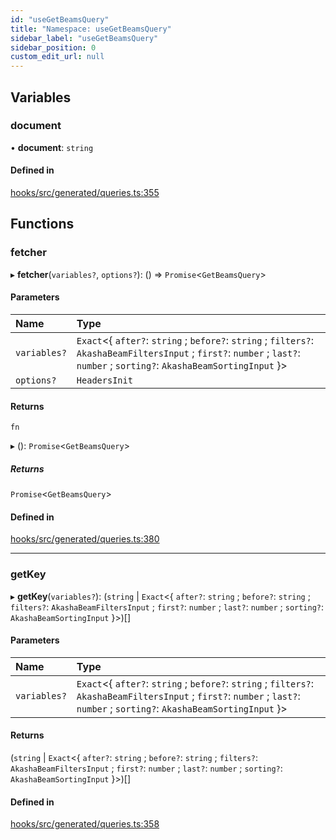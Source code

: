 ```yaml
---
id: "useGetBeamsQuery"
title: "Namespace: useGetBeamsQuery"
sidebar_label: "useGetBeamsQuery"
sidebar_position: 0
custom_edit_url: null
---
```


## Variables

### document

• **document**: `string`

#### Defined in

[hooks/src/generated/queries.ts:355](https://github.com/AKASHAorg/akasha-core/blob/6ca157f7/libs/hooks/src/generated/queries.ts#L355)

## Functions

### fetcher

▸ **fetcher**(`variables?`, `options?`): () => `Promise`<`GetBeamsQuery`\>

#### Parameters

| Name | Type |
| :------ | :------ |
| `variables?` | `Exact`<{ `after?`: `string` ; `before?`: `string` ; `filters?`: `AkashaBeamFiltersInput` ; `first?`: `number` ; `last?`: `number` ; `sorting?`: `AkashaBeamSortingInput`  }\> |
| `options?` | `HeadersInit` |

#### Returns

`fn`

▸ (): `Promise`<`GetBeamsQuery`\>

##### Returns

`Promise`<`GetBeamsQuery`\>

#### Defined in

[hooks/src/generated/queries.ts:380](https://github.com/AKASHAorg/akasha-core/blob/6ca157f7/libs/hooks/src/generated/queries.ts#L380)

___

### getKey

▸ **getKey**(`variables?`): (`string` \| `Exact`<{ `after?`: `string` ; `before?`: `string` ; `filters?`: `AkashaBeamFiltersInput` ; `first?`: `number` ; `last?`: `number` ; `sorting?`: `AkashaBeamSortingInput`  }\>)[]

#### Parameters

| Name | Type |
| :------ | :------ |
| `variables?` | `Exact`<{ `after?`: `string` ; `before?`: `string` ; `filters?`: `AkashaBeamFiltersInput` ; `first?`: `number` ; `last?`: `number` ; `sorting?`: `AkashaBeamSortingInput`  }\> |

#### Returns

(`string` \| `Exact`<{ `after?`: `string` ; `before?`: `string` ; `filters?`: `AkashaBeamFiltersInput` ; `first?`: `number` ; `last?`: `number` ; `sorting?`: `AkashaBeamSortingInput`  }\>)[]

#### Defined in

[hooks/src/generated/queries.ts:358](https://github.com/AKASHAorg/akasha-core/blob/6ca157f7/libs/hooks/src/generated/queries.ts#L358)
